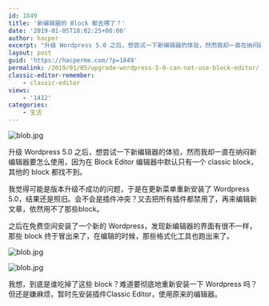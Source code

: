 ```yaml
---
id: 1849
title: '新编辑器的 Block 都去哪了？'
date: '2019-01-05T18:02:25+08:00'
author: hacper
excerpt: "升级 Wordpress 5.0 之后，想尝试一下新编辑器的体验，然而我却一直在纳闷新编辑器要怎么使用，因为在 Block Editor 编辑器中默认只有一个 classic block，其他的 block 都找不到。\n\n我觉得可能是版本升级不成功的问题，于是在更新菜单重新安装了 Wordpress 5.0，结果还是照旧。会不会是插件冲突？又去把所有插件都禁用了，再来编辑新文章，依然用不了那些block。"
layout: post
guid: 'https://hacperme.com/?p=1849'
permalink: /2019/01/05/upgrade-wordpress-5-0-can-not-use-block-editor/
classic-editor-remember:
    - classic-editor
views:
    - '1412'
categories:
    - 生活
---
```


![blob.jpg](https://i.loli.net/2018/12/10/5c0df1e7d1df7.jpg)

升级 Wordpress 5.0 之后，想尝试一下新编辑器的体验，然而我却一直在纳闷新编辑器要怎么使用，因为在 Block Editor 编辑器中默认只有一个 classic block，其他的 block 都找不到。

我觉得可能是版本升级不成功的问题，于是在更新菜单重新安装了 Wordpress 5.0，结果还是照旧。会不会是插件冲突？又去把所有插件都禁用了，再来编辑新文章，依然用不了那些block。

之后在免费空间安装了一个新的 Wordpress，发现新编辑器的界面有很不一样，那些 block 终于冒出来了，在编辑的时候，那些格式化工具也跑出来了。

![blob.jpg](https://i.loli.net/2018/12/12/5c1090aaec35c.jpg)

![blob.jpg](https://i.loli.net/2018/12/12/5c1090df426a9.jpg)

我想，到底是谁吃掉了这些 block？难道要彻底地重新安装一下 Wordpress 吗？但还是嫌麻烦，暂时先安装插件Classic Editor，使用原来的编辑器。